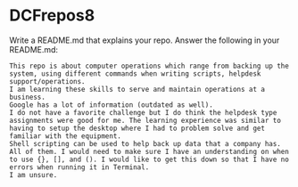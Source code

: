 # DCFrepos8
Write a README.md that explains your repo. Answer the following in your README.md:

    This repo is about computer operations which range from backing up the system, using different commands when writing scripts, helpdesk support/operations.
    I am learning these skills to serve and maintain operations at a business.
    Google has a lot of information (outdated as well). 
    I do not have a favorite challenge but I do think the helpdesk type assignments were good for me. The learning experience was similar to having to setup the desktop where I had to problem solve and get familiar with the equipment.
    Shell scripting can be used to help back up data that a company has.
    All of them. I would need to make sure I have an understanding on when to use {}, [], and (). I would like to get this down so that I have no errors when running it in Terminal.
    I am unsure.
